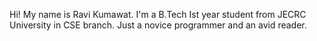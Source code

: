 Hi! My name is Ravi Kumawat. I'm a B.Tech Ist year student from JECRC University in CSE branch. Just a novice programmer and an avid reader. 